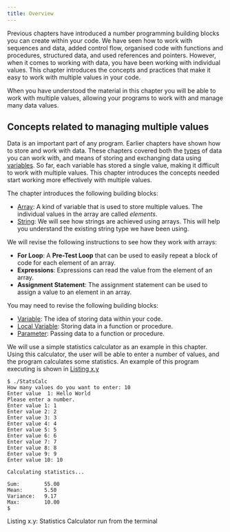 ```yaml
---
title: Overview
---
```


Previous chapters have introduced a number programming building blocks you can create within your code. We have seen how to work with sequences and data, added control flow, organised code with functions and procedures, structured data, and used references and pointers. However, when it comes to working with data, you have been working with individual values. This chapter introduces the concepts and practices that make it easy to work with multiple values in your code.

When you have understood the material in this chapter you will be able to work with multiple values, allowing your programs to work with and manage many data values.

## Concepts related to managing multiple values

Data is an important part of any program. Earlier chapters have shown how to store and work with data. These chapters covered both the [types](../../../part-1-instructions/1-sequence-and-data/1-concepts/06-type) of data you can work with, and means of storing and exchanging data using [variables](../../../part-1-instructions/1-sequence-and-data/1-concepts/07-variable). So far, each variable has stored a single value, making it difficult to work with multiple values. This chapter introduces the concepts needed start working more effectively with multiple values.

The chapter introduces the following building blocks:

- [Array](../1-concepts/00-array): A kind of variable that is used to store multiple values. The individual values in the array are called *elements*.
- [String](../1-concepts/07-string): We will see how strings are achieved using arrays. This will help you understand the existing string type we have been using.

We will revise the following instructions to see how they work with arrays:

- **For Loop**: A **Pre-Test Loop** that can be used to easily repeat a block of code for each element of an array.
- **Expressions**: Expressions can read the value from the element of an array.
- **Assignment Statement**: The assignment statement can be used to assign a value to an element in an array.

You may need to revise the following building blocks:

- [Variable](../../../part-1-instructions/1-sequence-and-data/1-concepts/07-variable): The idea of storing data within your code.
- [Local Variable](../../2-organising-code/1-concepts/03-local-variable): Storing data in a function or procedure.
- [Parameter](../../2-organising-code/1-concepts/04-parameter): Passing data to a function or procedure.


We will use a simple statistics calculator as an example in this chapter. Using this calculator, the user will be able to enter a number of values, and the program calculates some statistics. An example of this program executing is shown in [Listing x.y](#ListingStatsCalculatorTerminalRun)


<a id="ListingStatsCalculatorTerminalRun"></a>

```
$ ./StatsCalc
How many values do you want to enter: 10
Enter value  1: Hello World
Please enter a number.
Enter value 1: 1
Enter value 2: 2
Enter value 3: 3
Enter value 4: 4
Enter value 5: 5
Enter value 6: 6
Enter value 7: 7
Enter value 8: 8
Enter value 9: 9
Enter value 10: 10

Calculating statistics...

Sum:        55.00
Mean:       5.50
Variance:   9.17
Max:        10.00
$
```
<div class="caption"><span class="caption-figure-nbr">Listing x.y: </span>Statistics Calculator run from the terminal</div>
